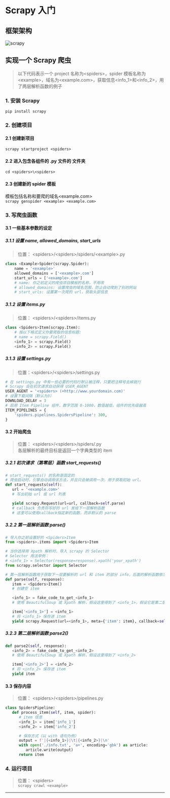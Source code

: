 # Scrapy 入门
## 框架架构
![scrapy][scrapy_url]  

## 实现一个 Scrapy 爬虫
> 以下代码表示一个 project 名称为<spiders\>，spider 模板名称为<example\>，域名为<example.com\>，获取信息<info_1\>和<info_2\>，用了两层解析函数的例子
### 1. 安装 Scrapy
```
pip install scrapy
```  

### 2. 创建项目
#### 2.1 创建新项目<spiders>
`scrapy startproject <spiders>`

#### 2.2 进入包含各组件的 .py 文件的 <spiders> 文件夹
`cd <spiders>\<spiders>`

#### 2.3 创建新的 spider 模板
模板包括名称<example>和要爬的域名<example.com>  
`scrapy genspider <example> <example.com>`

### 3. 写爬虫函数 
#### 3.1 一些基本参数的设定
##### 3.1.1 设置 name, allowed_domains, start_urls
> 位置： <spiders\>/<spiders\>/spiders/<example\>.py  
```python
class <Example>Spider(scrapy.Spider):
    name = '<example>'
    allowed_domains = ['<example>.com']
    start_urls = ['<example>.com']
    # name: 你之前定义的爬虫项目模板的名称，不用改
    # allowed_domains: 设置爬虫的域名范围，防止自动爬到了别的网站
    # start_urls: 设置第一次爬的 url，获取头部信息
```

##### 3.1.2 设置 items.py
> 位置： <spiders\>/<spiders\>/items.py  
```python
class <Spiders>Item(scrapy.Item):
    # 按以下格式定义你要爬取的信息标题:
    # name = scrapy.Field()
    <info_1> = scrapy.Field()
    <info_2> = scrapy.Field()
```

##### 3.1.3 设置 settings.py
> 位置：<spiders\>/<spiders\>/settings.py  
```python
# 在 settings.py 中有一些必要的代码行默认被注释，只要把注释号去掉就行
# Scrapy 会在初次请求自动获得 USER_AGENT
USER_AGENT = '<spiders> (+http://www.yourdomain.com)'
# 设置下载间隔（默认为3）
DOWNLOAD_DELAY = 3
# 启用 Item Pipeline 组件，数字范围 0-1000，数值越低，组件的优先级越高
ITEM_PIPELINES = {
    'spiders.pipelines.SpidersPipeline': 300,
}
```

#### 3.2 开始爬虫
> 位置： \<spiders\>/\<spiders\>/spiders/<example>.py  
> 各层解析的最终目标是返回一个字典类型的 item
##### 3.2.1 初次请求（第零层）函数 start_requests()
```python
# start_requests() 的名称是固定的
# 爬虫启动时，引擎自动调用该方法，并且只会被调用一次，用于获取初始 url。
def start_requests(self):
   url = '<example.com>'
   # 写出初始 url 或 url 列表

   yield scrapy.Request(url=url, callback=self.parse)
   # callback 负责将写好的 url 发给下一层解析函数
   # 这里可以使用callback指定新的函数，而非默认的 parse
```

##### 3.2.2 第一层解析函数 parse() 
```python
# 导入你之前设置好的 <Spiders>Item
from <spiders>.items import <Spiders>Item

# 当你选择用 Xpath 解析时，导入 scrapy 的 Selector
# Selector 用法举例：
# <info_1> = Selector(response=response).xpath('your_xpath')
from scrapy.selector import Selector

# 第一层解析函数用于获取下一层要解析的 url 和 item 的部分 info，后面的解析函数依次类推
def parse(self, response):
   item = <Spiders>Item()
   # 创建空 item

   <info_1> = fake_code_to_get_<info_1>
   # 使用 BeautifulSoup 或 Xpath 解析，假设这里得到了 <info_1>，假设它是第二层解析函数要用到的 url

   item['<info_1>'] = <info_1>
   # 将 <info_1> 保存进 item
   yield scrapy.Request(url=<info_1>, meta={'item': item}, callback=self.parse2)
```

##### 3.2.3 第二层解析函数 parse2()
```python
def parse2(self, response):
   <info_2> = fake_code_to_get_<info_2>
   # 使用 BeautifulSoup 或 Xpath 解析，假设这里得到了 <info_2>

   item['<info_2>'] = <info_2>
   # 将 <info_2> 保存进 item
   yield item
```

#### 3.3 保存内容
> 位置： \<spiders\>/\<spiders\>/pipelines.py
```python
class SpidersPipeline:
   def process_item(self, item, spider):
      # item 信息
      <info_1> = item['info_1']
      <info_2> = item['info_2']

      # 保存方式（以 with 语句为例）
      output = f'|{<info_1>}|\t|{<info_2>}|\n'
      with open('./info.txt', 'a+', encoding='gbk') as article:
         article.write(output)
      return item
```  

### 4. 运行项目
> 位置： <spiders\>  
`scrapy crawl <example>`

---
[scrapy_url]: https://camo.githubusercontent.com/e0898bedcb0e4d064876c5d4930edc62d6fd0de8/68747470733a2f2f646f63732e7363726170792e6f72672f656e2f6c61746573742f5f696d616765732f7363726170795f6172636869746563747572655f30322e706e67